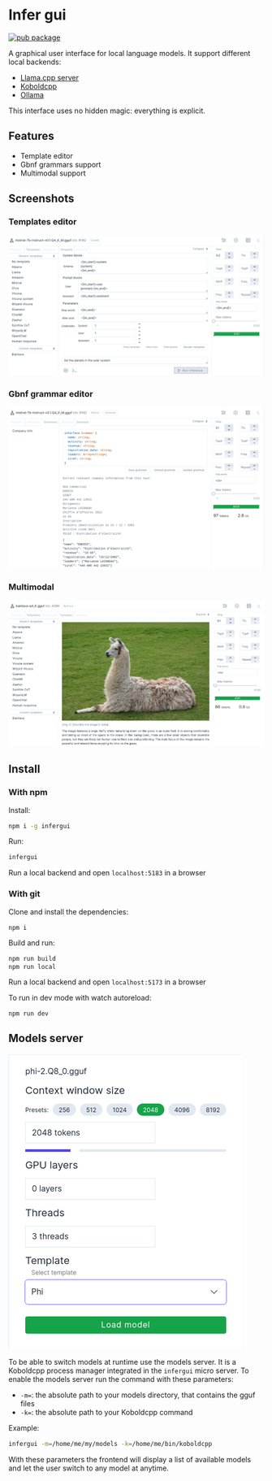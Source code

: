 # Infer gui

[![pub package](https://img.shields.io/npm/v/infergui)](https://www.npmjs.com/package/infergui)

A graphical user interface for local language models. It support different local backends:

- [Llama.cpp server](https://github.com/ggerganov/llama.cpp/tree/master/examples/server#llamacppexampleserver)
- [Koboldcpp](https://github.com/LostRuins/koboldcpp)
- [Ollama](https://github.com/jmorganca/ollama)

This interface uses no hidden magic: everything is explicit.

## Features

- Template editor
- Gbnf grammars support
- Multimodal support

## Screenshots

### Templates editor

![Screenshot](/docs/template_editor.png)

### Gbnf grammar editor

![Screenshot](/docs/grammar_editor.png)

### Multimodal

![Screenshot](/docs/multimodal.png)

## Install

### With npm

Install:

```bash
npm i -g infergui
```

Run:

```bash
infergui
```

Run a local backend and open `localhost:5183` in a browser

### With git

Clone and install the dependencies:

```
npm i
```

Build and run:

```
npm run build
npm run local
```

Run a local backend and open `localhost:5173` in a browser

To run in dev mode with watch autoreload:

```
npm run dev
```

## Models server

![Screenshot](/docs/pick_model.png)

To be able to switch models at runtime use the models server. It is a Koboldcpp process
manager integrated in the `infergui` micro server. To enable the models server run the
command with these parameters:

- `-m=`: the absolute path to your models directory, that contains the gguf files
- `-k=`: the absolute path to your Koboldcpp command

Example:

```bash
infergui -m=/home/me/my/models -k=/home/me/bin/koboldcpp
```

With these parameters the frontend will display a list of available models
and let the user switch to any model at anytime.

